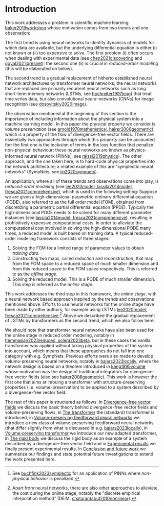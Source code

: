 # Introduction

This work addresses a problem in scientific machine learning [baker2019workshop](@cite) whose motivation comes from two trends and one observation: 
    
The first trend is using neural networks to identify dynamics of models for which data are available, but the underlying differential equation is either (i) not known or (ii) too expensive to solve. The first problem (i) often occurs when dealing with experimental data (see [chen2021discovering](@cite) and [goyal2021lqresnet](@cite)); the second one (ii) is crucial in *reduced-order modeling* (this will be elaborated on below). 

The second trend is a gradual replacement of hitherto established neural network architectures by transformer neural networks; the neural networks that are replaced are primarily recurrent neural networks such as long short-term memory networks (LSTMs, see [hochreiter1997long](@cite)) that treat time series data, but also convolutional neural networks (CNNs) for image recognition (see [dosovitskiy2020image](@cite)).

The observation mentioned at the beginning of this section is the importance of including information about the physical system into a machine learning model. In this paper the physical property we consider is *volume preservation* (see [arnold1978mathematical, hairer2006geometric](@cite)), which is a property of the flow of divergence-free vector fields. There are essentially two approaches through which this property can be accounted for: the first one is the inclusion of terms in the loss function that penalize non-physical behaviour; these neural networks are known as physics-informed neural network (PINNs[^1], see [raissi2019physics](@cite)). The other approach, and the one taken here, is to hard-code physical properties into the network architecture; a related example of this are "symplectic neural networks" (SympNets, see [jin2020sympnets](@cite)).  

[^1]: See [buchfink2023symplectic](@cite) for an application of PINNs where *non-physical behavior* is penalized.

An application, where all of these trends and observations come into play, is *reduced-order modeling* (see [lee2020model, lassila2014model, fresca2021comprehensive](@cite)), which is used in the following setting: Suppose we are given a high-dimensional parametric ordinary differential equation (PODE), also referred to as the full order model (FOM), obtained from discretizing a parametric partial differential equation (PPDE). Typically the high-dimensional PODE  needs to be solved for many different parameter instances (see [lassila2014model, fresca2021comprehensive](@cite)), resulting in prohibitively expensive computational costs.
In order to alleviate the computational cost involved in solving the high-dimensional PODE many times, a reduced model is built based on training data. A typical reduced-order modeling framework consists of three stages: 
    
1. Solving the FOM for a limited range of parameter values to obtain *training data*. 
2. Constructing two maps, called *reduction* and *reconstruction*, that map from the FOM space to a reduced space of much smaller dimension and from this reduced space to the FOM space respectively. This is referred to as the *offline stage*.   
3. Solving the reduced model. This is a PODE of much smaller dimension. This step is referred as the *online stage*.

This work addresses the third step in this framework, the *online stage*, with a neural network based approach inspired by the trends and observations mentioned above. Efforts to use neural networks for the online stage have been made by other authors, for example using LSTMs [lee2020model, fresca2021comprehensive](@cite).[^2] Above we described the gradual replacement of LSTMs by transformers as the second trend, which we also follow here.

[^2]: Apart from neural networks, there are also other approaches to alleviate the cost during the online stage, notably the "discrete empirical interpolation method" (DEIM, [chaturantabut2010nonlinear](@cite)).

We should note that transformer neural networks have also been used for the online stage in reduced order modeling, notably in [hemmasian2023reduced, solera2023beta](@cite), but in these cases the vanilla transformer was applied without taking physical properties of the system into account, which means that these approaches do not fall into one category with e.g. SympNets. Previous efforts were also made to develop volume-preserving neural networks, notably in [bajars2023locally](@cite), where the network design is based on a theorem introduced in [kang1995volume](@cite) whose motivation was the design of traditional integrators for divergence-free vector fields (also see [hairer2006geometric](@cite)). This work is however the first one that aims at imbuing a transformer with structure-preserving properties (i.e. volume-preservation) to be applied to a system described by a divergence-free vector field. 

The rest of this paper is structured as follows: In [Divergence-free vector fields](@ref) we discuss the basic theory behind divergence-free vector fields and volume-preserving flows, in [The transformer](@ref) the (standard) transformer is introduced, in [Volume-preserving feedforward neural networks](@ref) we introduce a new class of volume-preserving feedforward neural networks (that differ slightly from what is discussed in e.g. [bajars2023locally](@cite)), in [Volume-preserving transformer](@ref) we introduce our new adapted transformer, in [The rigid body](@ref) we discuss the rigid body as an example of a system described by a divergence-free vector field and in [Experimental results](@ref) we finally present experimental results. In [Conclusion and future work](@ref) we summarize our findings and state potential future investigations to extend the work presented here.